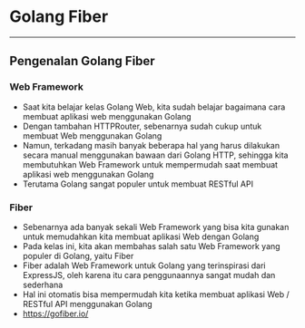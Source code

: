 # Golang Fiber

---

## Pengenalan Golang Fiber

### Web Framework

- Saat kita belajar kelas Golang Web, kita sudah belajar bagaimana cara membuat aplikasi web menggunakan Golang
- Dengan tambahan HTTPRouter, sebenarnya sudah cukup untuk membuat Web menggunakan Golang
- Namun, terkadang masih banyak beberapa hal yang harus dilakukan secara manual menggunakan bawaan dari Golang HTTP, sehingga kita membutuhkan Web Framework untuk mempermudah saat membuat aplikasi web menggunakan Golang
- Terutama Golang sangat populer untuk membuat RESTful API

### Fiber

- Sebenarnya ada banyak sekali Web Framework yang bisa kita gunakan untuk memudahkan kita membuat aplikasi Web dengan Golang
- Pada kelas ini, kita akan membahas salah satu Web Framework yang populer di Golang, yaitu Fiber
- Fiber adalah Web Framework untuk Golang yang terinspirasi dari ExpressJS, oleh karena itu cara penggunaannya sangat mudah dan sederhana
- Hal ini otomatis bisa mempermudah kita ketika membuat aplikasi Web / RESTful API menggunakan Golang
- https://gofiber.io/
